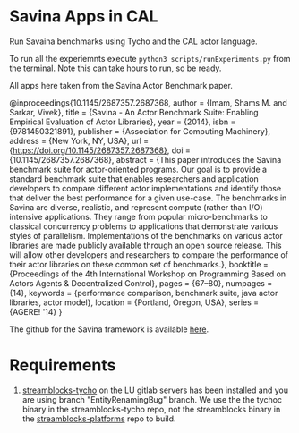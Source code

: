 # Savina Apps in CAL

Run Savaina benchmarks using Tycho and the CAL actor language.

To run all the experiemnts execute `python3 scripts/runExperiments.py` from the terminal. Note this can take hours to run, so be ready. 

All apps here taken from the Savina Actor Benchmark paper.

@inproceedings{10.1145/2687357.2687368,
    author = {Imam, Shams M. and Sarkar, Vivek},
    title = {Savina - An Actor Benchmark Suite: Enabling Empirical Evaluation of Actor Libraries},
    year = {2014},
    isbn = {9781450321891},
    publisher = {Association for Computing Machinery},
    address = {New York, NY, USA},
    url = {https://doi.org/10.1145/2687357.2687368},
    doi = {10.1145/2687357.2687368},
    abstract = {This paper introduces the Savina benchmark suite for actor-oriented programs. Our goal is to provide a standard benchmark suite that enables researchers and application developers to compare different actor implementations and identify those that deliver the best performance for a given use-case. The benchmarks in Savina are diverse, realistic, and represent compute (rather than I/O) intensive applications. They range from popular micro-benchmarks to classical concurrency problems to applications that demonstrate various styles of parallelism. Implementations of the benchmarks on various actor libraries are made publicly available through an open source release. This will allow other developers and researchers to compare the performance of their actor libraries on these common set of benchmarks.},
    booktitle = {Proceedings of the 4th International Workshop on Programming Based on Actors Agents & Decentralized Control},
    pages = {67–80},
    numpages = {14},
   keywords = {performance comparison, benchmark suite, java actor libraries, actor model},
   location = {Portland, Oregon, USA},
   series = {AGERE! '14}
}

The github for the Savina framework is available [here](https://github.com/shamsimam/savina).

# Requirements
1. [streamblocks-tycho](https://git.cs.lth.se/dataflow/streamblocks-tycho) on the LU gitlab servers has been installed and you are using branch "EntityRenamingBug" branch. We use the the tychoc binary in the streamblocks-tycho repo, not the streamblocks binary in the [streamblocks-platforms](https://git.cs.lth.se/dataflow/streamblocks-tycho/-/tree/EntityRenamingBug) repo to build.